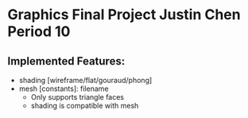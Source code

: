 # Graphics Final Project Justin Chen Period 10

## Implemented Features:
  - shading [wireframe/flat/gouraud/phong]
  - mesh [constants]: filename
    * Only supports triangle faces
    * shading is compatible with mesh


